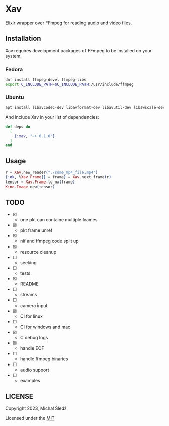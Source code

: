 # Xav

Elixir wrapper over FFmpeg for reading audio and video files.

## Installation

Xav requires development packages of FFmpeg to be installed on your system.

### Fedora

```bash
dnf install ffmpeg-devel ffmpeg-libs
export C_INCLUDE_PATH=$C_INCLUDE_PATH:/usr/include/ffmpeg
```

### Ubuntu

```bash
apt install libavcodec-dev libavformat-dev libavutil-dev libswscale-dev
```

And include Xav in your list of dependencies:

```elixir
def deps do
  [
    {:xav, "~> 0.1.0"}
  ]
end
```

## Usage

```elixir
r = Xav.new_reader("./some_mp4_file.mp4")
{:ok, %Xav.Frame{} = frame} = Xav.next_frame(r)
tensor = Xav.Frame.to_nx(frame)
Kino.Image.new(tensor)
```

## TODO

* [x] - one pkt can containe multiple frames
* [x] - pkt frame unref
* [x] - nif and ffmpeg code split up
* [x] - resource cleanup
* [ ] - seeking
* [ ] - tests
* [x] - README
* [ ] - streams
* [ ] - camera input 
* [x] - CI for linux
* [ ] - CI for windows and mac
* [x] - C debug logs
* [x] - handle EOF 
* [ ] - handle ffmpeg binaries
* [ ] - audio support
* [ ] - examples

## LICENSE

Copyright 2023, Michał Śledź

Licensed under the [MIT](./LICENSE)
